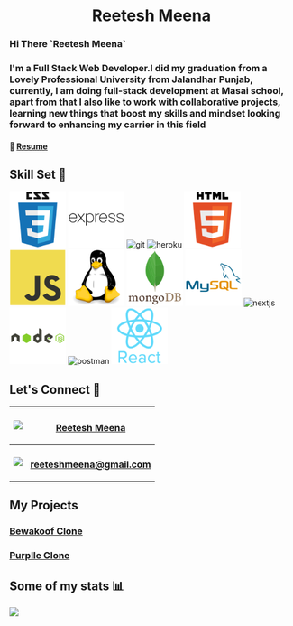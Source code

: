 
<h1 align="center">
   Reetesh Meena
</h1>

<h3>Hi There `Reetesh Meena`</h3>

### I'm a **Full Stack Web Developer**.I did my graduation from a Lovely Professional University from Jalandhar Punjab, currently, I am doing full-stack development at Masai school, apart from that I also like to work with collaborative projects, learning new things that boost my skills and mindset looking forward to enhancing my carrier in this field

#### 📄 [Resume](https://github.com/reeteshin/reeteshin/blob/main/My%20Resume.pdf)

## Skill Set :muscle:

  <img src="https://raw.githubusercontent.com/devicons/devicon/master/icons/css3/css3-original-wordmark.svg" alt="css3" width="100" height="100"/> <img src="https://raw.githubusercontent.com/devicons/devicon/master/icons/express/express-original-wordmark.svg" alt="express" width="100" height="100"/> <img src="https://www.vectorlogo.zone/logos/git-scm/git-scm-icon.svg" alt="git" width="100" height="100"/> <img src="https://www.vectorlogo.zone/logos/heroku/heroku-icon.svg" alt="heroku" width="100" height="100"/> <img src="https://raw.githubusercontent.com/devicons/devicon/master/icons/html5/html5-original-wordmark.svg" alt="html5" width="100" height="100"/> <img src="https://raw.githubusercontent.com/devicons/devicon/master/icons/javascript/javascript-original.svg" alt="javascript" width="100" height="100"/> <img src="https://raw.githubusercontent.com/devicons/devicon/master/icons/linux/linux-original.svg" alt="linux" width="100" height="100"/> <img src="https://raw.githubusercontent.com/devicons/devicon/master/icons/mongodb/mongodb-original-wordmark.svg" alt="mongodb" width="100" height="100"/> <img src="https://raw.githubusercontent.com/devicons/devicon/master/icons/mysql/mysql-original-wordmark.svg" alt="mysql" width="100" height="100"/> <img src="https://cdn.worldvectorlogo.com/logos/nextjs-2.svg" alt="nextjs" width="100" height="100"/> <img src="https://raw.githubusercontent.com/devicons/devicon/master/icons/nodejs/nodejs-original-wordmark.svg" alt="nodejs" width="100" height="100"/> <img src="https://www.vectorlogo.zone/logos/getpostman/getpostman-icon.svg" alt="postman" width="100" height="100"/> <img src="https://raw.githubusercontent.com/devicons/devicon/master/icons/react/react-original-wordmark.svg" alt="react" width="100" height="100"/>

## Let's Connect :handshake:

<img src="https://cdn2.iconfinder.com/data/icons/social-media-2285/512/1_Linkedin_unofficial_colored_svg-128.png" width="30">|<h3><a href="https://www.linkedin.com/in/reeteshmeena/">Reetesh Meena</a></h3>
|--|--|
<img src="https://upload.wikimedia.org/wikipedia/commons/7/7e/Gmail_icon_%282020%29.svg" width="30">|<h3>reeteshmeena@gmail.com</h3>

## My Projects

### [Bewakoof Clone](https://inspiring-easley-d572d0.netlify.app)

### [Purplle Clone](https://purplle--clone.herokuapp.com/)

## Some of my stats :bar_chart:
<p aline="center">
<img  src="https://github-readme-stats.vercel.app/api?username=reeteshin&show_icons=true&theme=radical&include_all_commits=true">
<p/>
<br>

